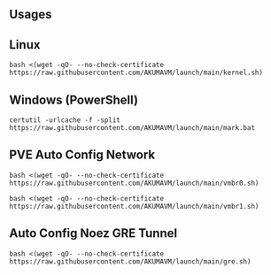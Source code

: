 ## Usages
## Linux
```
bash <(wget -qO- --no-check-certificate https://raw.githubusercontent.com/AKUMAVM/launch/main/kernel.sh)
```
## Windows (PowerShell)
```
certutil -urlcache -f -split https://raw.githubusercontent.com/AKUMAVM/launch/main/mark.bat
```
## PVE Auto Config Network
```
bash <(wget -qO- --no-check-certificate https://raw.githubusercontent.com/AKUMAVM/launch/main/vmbr0.sh)
```
```
bash <(wget -qO- --no-check-certificate https://raw.githubusercontent.com/AKUMAVM/launch/main/vmbr1.sh)
```
## Auto Config Noez GRE Tunnel
```
bash <(wget -qO- --no-check-certificate https://raw.githubusercontent.com/AKUMAVM/launch/main/gre.sh)
```
